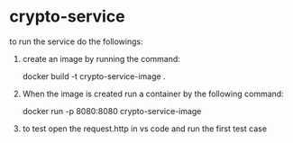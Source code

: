 # crypto-service

to run the service do the followings:

1. create an image by running the command:

    docker build -t crypto-service-image .


2. When the image is created run a container by the following command:

    docker run -p 8080:8080 crypto-service-image

3. to test open the request.http in vs code and run the first test case